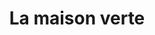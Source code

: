 ---
title: "La maison verte"
url: /saint-symphorien-dozon/la-maison-verte-route-de-corbas/
shop: Garten-Center
---